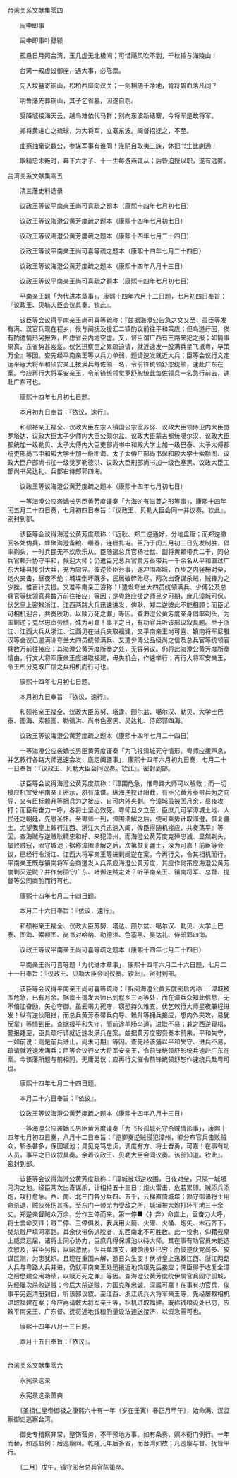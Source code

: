 <!-- { "loadSidebar": true } -->
台湾关系文献集零四

　　闽中即事

　　闽中即事叶舒颍

　　孤悬日月照台湾，玉几虚无北极间；可惜飓风吹不到，千秋输与海陵山！

　　台湾一殿虚设御座，遇大事，必陈禀。

　　先人坟墓寄铜山，松柏西靡向汉关；一剑相随干净地，肯将碧血落凡间？

　　明鲁藩先葬铜山，其子乞省墓，因遂自刎。

　　受降城接海天云，越鸟难依代马群；别向东波新结寨，今将军是故将军。

　　郑将黄进亡之琉球，为大将军，立寨东波。闽督招抚之，不至。

　　曲燕抽毫说数公，参谋军事有谁同！淮阴自取夷三族，休把书生比蒯通！

　　耿精忠未叛时，幕下六才子、十一生每游燕辄从；后皆迫授以职，遂有逃匿。  

台湾关系文献集零五

　　清三藩史料选录

　　议政王等议平南亲王尚可喜疏之题本（康熙十四年七月初七日）

　　议政王等议海澄公黄芳度疏之题本（康熙十四年七月初七日）

　　议政王等议海澄公黄芳度疏之题本（康熙十四年七月二十四日）

　　议政王等议平南亲王尚可喜等疏之题本（康熙十四年七月二十四日）

　　议政王等议海澄公黄芳度疏之题本（康熙十四年八月十三日）

　　议政王等议平南亲王尚可喜疏之题本（康熙十四年七月初七日）

　　平南亲王题「为代进本章事」，康熙十四年六月十二日题，七月初四日奉旨：『议政王、贝勒大臣会议具奏。钦此』。

　　该臣等会议得平南亲王尚可喜等疏称：『兹据海澄公告急之文又至，虽臣等发有满、汉官兵现在程乡，候与闽抚及援汇二镇酌议前往平和策应；但鸟道纡回，俟有酌遣情形另报外，所虑省会内地空虚。又，督臣谓广西有三路来犯之报；如情事果真，东省势甚岌岌。伏乞迅察臣之累疏迫请，就近速发一股满兵星飞抵粤，早策万全』等因。查先经平南亲王等以兵力单弱，题请速发就近大兵；臣等会议行文定远平寇大将军和硕安亲王拨满兵每佐领一名，令前锋统领舒恕统领，速赴广东在案。今应再行大将军安亲王，令前锋统领觉罗舒恕统此每佐领兵一名急行前去，速赴广东可也。

　　康熙十四年七月初七日题。

　　本月初九日奉旨：『依议，速行』。

　　和硕裕亲王福全、议政大臣左宗人镇国公宗室苏努、议政大臣领侍卫内大臣觉罗塔达、议政大臣太子少师内大臣公颇尔盆、议政大臣蒙古都统噶尔汉、议政大臣都统加一级勒贝、太子太傅内大臣吏部尚书中和殿大学士加一级巴泰、太子太傅都统吏部尚书中和殿大学士加一级图海、太子太傅户部尚书保和殿大学士索额图、议政大臣户部尚书加一级觉罗勒德洪、议政大臣刑部尚书加一级色塞黑、议政大臣工部尚书吴达礼、兵部右侍郎郭四海。

　　议政王等议海澄公黄芳度疏之题本（康熙十四年七月初七日）

　　一等海澄公应袭嫡长男臣黄芳度谨奏「为海逆有滋蔓之形等事」，康熙十四年闰五月二十四日奏，七月初四日奉旨：『议政王、贝勒大臣会同一并议奏。钦此』。密封到部。

　　该臣等会议得海澄公黄芳度疏称：『近耿、郑二逆通好，分地盘踞；而郑逆撤回各处伪兵，蜂聚海澄备粮、缮器，连栅扎屯。臣乃于闰五月初三日先发制胜，倡率剃头，一时兵民无不欢欣乐从。臣随遣总兵官杨壮猷、副将黄赖带兵二千，同总兵官赖升协守平和，候迎大师；仍遣臣兄总兵官黄芳泰带兵一千余名从平和直过广东大埔县接引大兵，充为向导。彼逆侦臣行事，遂冲围郡城，百步之内竖栅对垒，炮火夹击，昼夜不绝；城堞倒坏既多，民居破碎殆尽。两次出奇谋杀贼，贼锋为之少挫，惟百计支援。又准平南亲王咨称：「遣发夸兰大四员统领满兵、少傅公及总兵官等统领官兵数万前往接应」等因；是粤路应援之师旦夕可期，庶几漳城可保。伏乞皇上密敕浙江、江西两路大兵迅速进发，俾耿、郑二逆彼此不能相顾；而臣尤可相机迎合，共奏肤功，以赎万死之罪」等因。查海澄公黄芳度亲身倡率剃头，为国剿逆；克尽忠贞劳绩，殊为可嘉！事平之日，有功官兵听该部议叙具题。至于浙江、江西大兵从浙江、江西见在进兵夹取福建，又平南亲王尚可喜、镇南将军尼雅汉等会议已遣满洲夸兰大四员统领满兵、又遣少傅公品级尚之信及总兵官等统领官兵数万前往接应；其海澄公黄芳度所奏之处，无容另议。仍将此海澄公黄芳度所奏情由，行文大将军康亲王应进取福建，毋失机会，作速举行；再行大将军安亲王，令王所分克取广信之兵相机而行可也。

　　康熙十四年七月初七日题。

　　本月初九日奉旨：『依议，速行』。

　　和硕裕亲王福全、议政大臣苏努、塔逢、颇尔盆、噶尔汉、勒贝、大学士巴泰、图海、索额图、勒德洪、尚书色塞黑、吴达礼、侍郎郭四海。

　　议政王等议海澄公黄芳度疏之题本（康熙十四年七月二十四日）

　　一等海澄公应袭嫡长男臣黄芳度谨奏「为飞报漳城死守情形、粤师应援声息，并乞敕行各路大师迅速会发，底定闽疆事」，康熙十四年六月初九日奏，七月二十一日奉旨：『议政王、贝勒大臣会同议奏。钦此』。密封到部。

　　该臣等会议得海澄公黄芳度疏称：『漳围危急，惟粤路大师可以解救；而一切接应机宜受平南亲王密示，夙有成谋。纵海逆狡计阻截，有臣兄黄芳泰带兵为之向导，又有臣标赖升等拥兵为之接应，自可内外夹剿。今漳城虽被困月余，昼夜攻打；而臣每奋力一呼，各将士坚心效死。粤师旦夕立至，臣庶几可挈漳城土地、人民还之朝廷，先慰圣怀。至粤师一到，漳围溃解之后，便可乘势计取海澄，恢复疆土。尤望我皇上敕行江西、浙江大兵迅速入闽，俾臣得随机接应，共奏荡平』等因。查海贼与逆贼耿精忠和好、来犯漳州，而海澄公黄芳度克殚忠诚、显然剃头，屡败贼寇，固守城池；据称漳围溃解之后，次第恢复疆土，深为可嘉！前臣等会议，已经行令浙江、江西大将军亲王等进剿闽逆在案。今再行文，令其相机而行。平南亲王既与镇南将军会商遣发大兵策应海澄公黄芳度，其应作何策应海澄公黄芳度剿灭逆贼？并作何固守广东、堵御逆贼之处？听平南亲王、镇南将军、总督、提督等公同商酌而行可也。

　　康熙十四年七月二十四日题。

　　本月二十六日奉旨：『依议，速行』。

　　和硕裕亲王福全、议政大臣苏努、塔达、颇尔盆、噶尔汉、勒贝、大学士巴泰、图海、索额图、尚书对哈纳、勒德洪、色塞黑、吴达礼、侍郎郭四海。

　　议政王等议平南亲王尚可喜等疏之题本（康熙十四年七月二十四日）

　　平南亲王尚可喜等题「为代进本章事」，康熙十四年六月二十六日题，七月二十一日奉旨：『议政王、贝勒大臣会同议奏。钦此』。密封到部。

　　该臣等会议得平南亲王尚可喜等疏称：『拆阅海澄公黄芳度密启内称：「漳城被围危急，已有月余。据禀王遣发大师已到程乡三河等处，而在漳兵众知此信息，无不倍加奋励，矢心守御。虽云竭力死守，窃恐持久难支。伏乞敕行大师星夜兼程进发！纵有逆伙阻拦，而总兵黄芳泰带兵向导、赖升等拥兵接应，想内外夹攻，易犹反掌」等情到臣。查据报平和失守，而前途羊肠鸟道，进取不易；兼之西逆窥梧，警报踵至，臣具疏吁请就近速发满兵在案。兹据黄芳度密赍奏本前来，平和失守，一如前说：则是前兵进止，尚未可期』等因。查先经该藩以平和失守、进兵不易，疏请就近速发满兵；臣等会议行文大将军安亲王，令前锋统领舒恕统兵速赴广东在案。今该藩所题与前相同，无庸另议；应再行文催令前锋统领舒恕作速统兵赴粤可也。

　　康熙十四年七月二十四日题。

　　本月二十六日奉旨：『依议』。

　　议政王等议海澄公黄芳度疏之题本（康熙十四年八月十三日）

　　一等海澄公应袭嫡长男臣黄芳度谨奏「为飞报孤城死守杀贼情形事」，康熙十四年七月初四日奏，八月十二日奉旨：『览卿奏逆贼侵犯漳州，卿分布官兵击败贼众，斩杀甚多，保固城池；具见克笃忠贞，调度有方、将士奋勇，可嘉！在事有功人员，事平之日议叙具奏。余着议政王、贝勒大臣会同议奏。该部知道。钦此』。密封到部。

　　该臣等会议得海澄公黄芳度疏称：『漳城被郑逆攻围，日夜对垒，只隔一城垣河沟之地。经臣两次出奇谋杀，计相持五十三日；炮火雷击，危若累卵。贼添兵添炮，攻打愈急。西、南、北三门各分兵四、五千，云梯直倚城堞；赖守御诸将士用命杀退，贼伙死伤甚多。至东门一带尤为受敌之所，城垣被大炮打坏平地三十余丈。郑逆亲督贼众万余，分作三停而来。第一停■〈扌弃〉命直上，臣奋力大呼，将士舍命交锋；贼二停、三停俱发，我兵用火箭、火礶、火桶、炮矢、木石齐下，焚杀贼尸填河塞路。其余伙带伤逃脱者，东西南北不可胜数。此一役也，仰藉我皇上威灵远届，诸将士同心协力，臣庶几得保城池以待大师。其在事有功官员未能造次叙及，容臣另报，以昭激励。但兵单难支，粮饷设处已穷；而彼逆伙党尚多、狡谋叵测，为患犹炽。且现在重围未解，恐日久生变！伏祈皇上迅敕江西、浙江两路大兵与粤路大兵并进，仍就平南亲王处迅拨近地饷银先后接应；俾臣得于收复全漳之后懋建全闽功绩，以赎万死之罪』等因。查海澄公黄芳度统伊属官兵固守孤城，先经屡次杀败逆贼；今后大杀逆贼，为国克殚忠诚，深属可嘉！在事有功官兵，俟事平另造清册到日，听该部议叙。至江西、浙江统兵大将军亲王等，先经屡敕相机进取福建在案；今应再请敕大将军亲王等，相机进取福建。既称钱粮设处已穷，应敕平南亲王、广东督、抚将近地钱粮酌量设法速送接济，以资急需可也。

　　康熙十四年八月十三日题。

　　本月十五日奉旨：『依议』。  
　 

台湾关系文献集零六

　　永宪录选录

　　永宪录选录萧奭

　　〔圣祖仁皇帝御极之康熙六十有一年（岁在壬寅）春正月甲午〕，始命满、汉监察御史巡察台湾。

　　御史专稽察非常，整饬营务，不干预地方事。如有条奏，照本衙门例行。一年而替，如巡盐例；后巡察同。乾隆元年后多省，而台湾如故；凡巡察与督、抚皆平行。

　　〔二月〕戊午，镇守澎台总兵官陈策卒。

